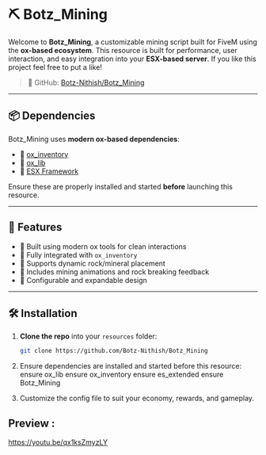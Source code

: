 # ⛏️ Botz_Mining

Welcome to **Botz_Mining**, a customizable mining script built for FiveM using the **ox-based ecosystem**. This resource is built for performance, user interaction, and easy integration into your **ESX-based server**.
If you like this project feel free to put a like! 
> 🔗 GitHub: [Botz-Nithish/Botz_Mining](https://github.com/Botz-Nithish/Botz_Mining)

---

## 📦 Dependencies

Botz_Mining uses **modern ox-based dependencies**:

- 🔹 [ox_inventory](https://github.com/overextended/ox_inventory)  
- 🔹 [ox_lib](https://github.com/overextended/ox_lib)  
- 🔹 [ESX Framework](https://github.com/esx-framework)

Ensure these are properly installed and started **before** launching this resource.

---

## 🚀 Features

- 💠 Built using modern ox tools for clean interactions
- 🔄 Fully integrated with `ox_inventory`
- 💎 Supports dynamic rock/mineral placement
- 🧱 Includes mining animations and rock breaking feedback
- 🔧 Configurable and expandable design

---

## 🛠️ Installation

1. **Clone the repo** into your `resources` folder:

   ```bash
   git clone https://github.com/Botz-Nithish/Botz_Mining
   ```
2. Ensure dependencies are installed and started before this resource:
ensure ox_lib
ensure ox_inventory
ensure es_extended
ensure Botz_Mining
3. Customize the config file  to suit your economy, rewards, and gameplay.

## Preview :
https://youtu.be/qx1ksZmyzLY

